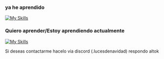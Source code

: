 ### ya he aprendido

[![My Skills](https://skillicons.dev/icons?i=js,html,css,java,nodejs,vscode,idea,electron)](https://skillicons.dev)

### Quiero aprender/Estoy aprendiendo actualmente

[![My Skills](https://skillicons.dev/icons?i=typescript,react)](https://skillicons.dev)



Si deseas contactarme hacelo via discord (.lucesdenavidad) respondo altok
